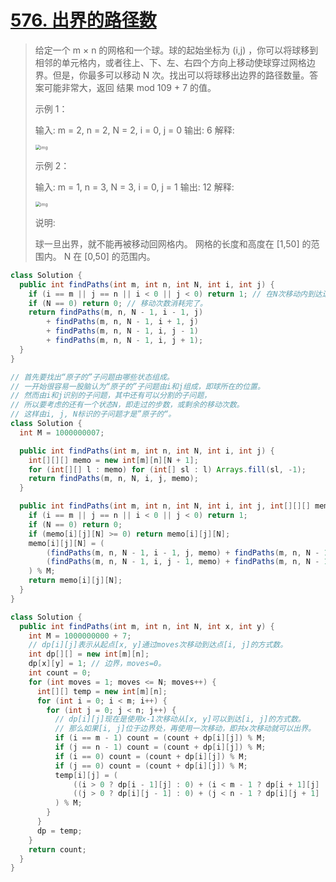 # [576. 出界的路径数](https://leetcode-cn.com/problems/out-of-boundary-paths/)

> 给定一个 m × n 的网格和一个球。球的起始坐标为 (i,j) ，你可以将球移到相邻的单元格内，或者往上、下、左、右四个方向上移动使球穿过网格边界。但是，你最多可以移动 N 次。找出可以将球移出边界的路径数量。答案可能非常大，返回 结果 mod 109 + 7 的值。
>
>  
>
> 示例 1：
>
> 输入: m = 2, n = 2, N = 2, i = 0, j = 0
> 输出: 6
> 解释:
>
> <img src="https://assets.leetcode-cn.com/aliyun-lc-upload/uploads/2018/10/12/out_of_boundary_paths_1.png" alt="img" style="zoom: 50%;" />
>
> 示例 2：
>
> 输入: m = 1, n = 3, N = 3, i = 0, j = 1
> 输出: 12
> 解释:
>
>  <img src="https://assets.leetcode-cn.com/aliyun-lc-upload/uploads/2018/10/12/out_of_boundary_paths_2.png" alt="img" style="zoom:50%;" />
>
> 说明:
>
> 球一旦出界，就不能再被移动回网格内。
> 网格的长度和高度在 [1,50] 的范围内。
> N 在 [0,50] 的范围内。
>

```java
class Solution {
  public int findPaths(int m, int n, int N, int i, int j) {
    if (i == m || j == n || i < 0 || j < 0) return 1; // 在N次移动内到达边界，是一条合法的路径。
    if (N == 0) return 0; // 移动次数消耗完了。
    return findPaths(m, n, N - 1, i - 1, j)
        + findPaths(m, n, N - 1, i + 1, j)
        + findPaths(m, n, N - 1, i, j - 1)
        + findPaths(m, n, N - 1, i, j + 1);
  }
}
```

```java
// 首先要找出“原子的”子问题由哪些状态组成。
// 一开始很容易一股脑认为“原子的”子问题由i和j组成，即球所在的位置。
// 然而由i和j识别的子问题，其中还有可以分割的子问题，
// 所以要考虑的还有一个状态N，即走过的步数，或剩余的移动次数。
// 这样由i, j, N标识的子问题才是”原子的“。
class Solution {
  int M = 1000000007;

  public int findPaths(int m, int n, int N, int i, int j) {
    int[][][] memo = new int[m][n][N + 1];
    for (int[][] l : memo) for (int[] sl : l) Arrays.fill(sl, -1);
    return findPaths(m, n, N, i, j, memo);
  }

  public int findPaths(int m, int n, int N, int i, int j, int[][][] memo) {
    if (i == m || j == n || i < 0 || j < 0) return 1;
    if (N == 0) return 0;
    if (memo[i][j][N] >= 0) return memo[i][j][N];
    memo[i][j][N] = (
        (findPaths(m, n, N - 1, i - 1, j, memo) + findPaths(m, n, N - 1, i + 1, j, memo)) % M +
        (findPaths(m, n, N - 1, i, j - 1, memo) + findPaths(m, n, N - 1, i, j + 1, memo)) % M
    ) % M;
    return memo[i][j][N];
  }
}
```

```java
class Solution {
  public int findPaths(int m, int n, int N, int x, int y) {
    int M = 1000000000 + 7;
    // dp[i][j]表示从起点[x, y]通过moves次移动到达点[i, j]的方式数。
    int dp[][] = new int[m][n];
    dp[x][y] = 1; // 边界，moves=0。
    int count = 0;
    for (int moves = 1; moves <= N; moves++) {
      int[][] temp = new int[m][n];
      for (int i = 0; i < m; i++) {
        for (int j = 0; j < n; j++) {
          // dp[i][j]现在是使用x-1次移动从[x, y]可以到达[i, j]的方式数。
          // 那么如果[i, j]位于边界处，再使用一次移动，即共x次移动就可以出界。
          if (i == m - 1) count = (count + dp[i][j]) % M;
          if (j == n - 1) count = (count + dp[i][j]) % M;
          if (i == 0) count = (count + dp[i][j]) % M;
          if (j == 0) count = (count + dp[i][j]) % M;
          temp[i][j] = (
              ((i > 0 ? dp[i - 1][j] : 0) + (i < m - 1 ? dp[i + 1][j] : 0)) % M +
              ((j > 0 ? dp[i][j - 1] : 0) + (j < n - 1 ? dp[i][j + 1] : 0)) % M
          ) % M;
        }
      }
      dp = temp;
    }
    return count;
  }
}
```

